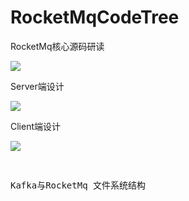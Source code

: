 # RocketMqCodeTree
RocketMq核心源码研读


![](https://i.imgur.com/gYwOgOM.png)

Server端设计

![](https://i.imgur.com/8Auv4IT.png)

Client端设计

![](https://i.imgur.com/u6L67l3.png)

<pre>

</pre>

<pre>
Kafka与RocketMq 文件系统结构
</pre>